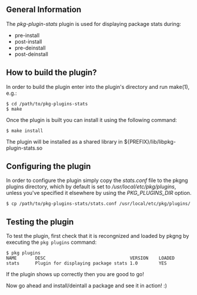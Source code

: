 ## General Information

The *pkg-plugin-stats* plugin is used for displaying package stats during:

* pre-install
* post-install
* pre-deinstall
* post-deinstall

## How to build the plugin?

In order to build the plugin enter into the plugin's directory and run make(1), e.g.:

	$ cd /path/to/pkg-plugins-stats
	$ make
	
Once the plugin is built you can install it using the following command:

	$ make install 
	
The plugin will be installed as a shared library in ${PREFIX}/lib/libpkg-plugin-stats.so

## Configuring the plugin

In order to configure the plugin simply copy the *stats.conf* file to the pkgng plugins directory,
which by default is set to */usr/local/etc/pkg/plugins*, unless you've specified it elsewhere by 
using the *PKG\_PLUGINS\_DIR* option.

	$ cp /path/to/pkg-plugins-stats/stats.conf /usr/local/etc/pkg/plugins/
	
## Testing the plugin

To test the plugin, first check that it is recongnized and
loaded by pkgng by executing the `pkg plugins` command:

	$ pkg plugins
	NAME       DESC                                VERSION    LOADED    
	stats      Plugin for displaying package stats 1.0        YES     

If the plugin shows up correctly then you are good to go!

Now go ahead and install/deintall a package and see it in action! :)

